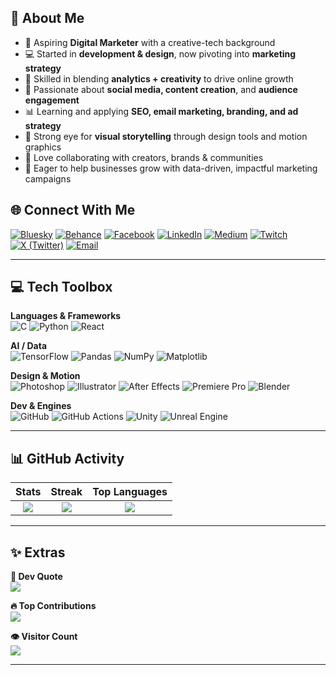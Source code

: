 

## 💼 About Me 

- 🎯 Aspiring **Digital Marketer** with a creative-tech background  
- 💻 Started in **development & design**, now pivoting into **marketing strategy**  
- 🧠 Skilled in blending **analytics + creativity** to drive online growth  
- 📱 Passionate about **social media, content creation**, and **audience engagement**  
- 📊 Learning and applying **SEO, email marketing, branding, and ad strategy**  
- 🎨 Strong eye for **visual storytelling** through design tools and motion graphics  
- 🤝 Love collaborating with creators, brands & communities  
- 🚀 Eager to help businesses grow with data-driven, impactful marketing campaigns  




## 🌐 Connect With Me

[![Bluesky](https://img.shields.io/badge/Bluesky-0285FF?style=for-the-badge&logo=bluesky&logoColor=white)](https://bsky.app/profile/senthuran-lk.bsky.social)
[![Behance](https://img.shields.io/badge/Behance-1769FF?style=for-the-badge&logo=behance&logoColor=white)](https://behance.net/SENTHURANLK)
[![Facebook](https://img.shields.io/badge/Facebook-1877F2?style=for-the-badge&logo=facebook&logoColor=white)](https://facebook.com/lksenthuran)
[![LinkedIn](https://img.shields.io/badge/LinkedIn-0077B5?style=for-the-badge&logo=linkedin&logoColor=white)](https://www.linkedin.com/in/senthuran-lk)
[![Medium](https://img.shields.io/badge/Medium-12100E?style=for-the-badge&logo=medium&logoColor=white)](https://medium.com/@@lksenthuran)
[![Twitch](https://img.shields.io/badge/Twitch-9146FF?style=for-the-badge&logo=twitch&logoColor=white)](https://twitch.tv/senthuran_lk)
[![X (Twitter)](https://img.shields.io/badge/X-black?style=for-the-badge&logo=x&logoColor=white)](https://x.com/@LKSENTHURAN)
[![Email](https://img.shields.io/badge/Email-D14836?style=for-the-badge&logo=gmail&logoColor=white)](mailto:lksenthuran333@gmail.com)

---

## 💻 Tech Toolbox

**Languages & Frameworks**  
![C](https://img.shields.io/badge/C-00599C?style=flat&logo=c&logoColor=white)
![Python](https://img.shields.io/badge/Python-3670A0?style=flat&logo=python&logoColor=ffdd54)
![React](https://img.shields.io/badge/React-20232A?style=flat&logo=react&logoColor=61DAFB)

**AI / Data**  
![TensorFlow](https://img.shields.io/badge/TensorFlow-FF6F00?style=flat&logo=tensorflow&logoColor=white)
![Pandas](https://img.shields.io/badge/Pandas-150458?style=flat&logo=pandas&logoColor=white)
![NumPy](https://img.shields.io/badge/NumPy-013243?style=flat&logo=numpy&logoColor=white)
![Matplotlib](https://img.shields.io/badge/Matplotlib-ffffff?style=flat&logo=matplotlib&logoColor=black)

**Design & Motion**  
![Photoshop](https://img.shields.io/badge/Photoshop-31A8FF?style=flat&logo=adobe%20photoshop&logoColor=white)
![Illustrator](https://img.shields.io/badge/Illustrator-FF9A00?style=flat&logo=adobe%20illustrator&logoColor=white)
![After Effects](https://img.shields.io/badge/After%20Effects-9999FF?style=flat&logo=adobe%20after%20effects&logoColor=white)
![Premiere Pro](https://img.shields.io/badge/Premiere%20Pro-9999FF?style=flat&logo=adobe%20premiere%20pro&logoColor=white)
![Blender](https://img.shields.io/badge/Blender-F5792A?style=flat&logo=blender&logoColor=white)

**Dev & Engines**  
![GitHub](https://img.shields.io/badge/GitHub-121011?style=flat&logo=github&logoColor=white)
![GitHub Actions](https://img.shields.io/badge/GitHub%20Actions-2671E5?style=flat&logo=githubactions&logoColor=white)
![Unity](https://img.shields.io/badge/Unity-000000?style=flat&logo=unity&logoColor=white)
![Unreal Engine](https://img.shields.io/badge/Unreal-313131?style=flat&logo=unrealengine&logoColor=white)

---

## 📊 GitHub Activity

| Stats | Streak | Top Languages |
|:--:|:--:|:--:|
| ![](https://github-readme-stats.vercel.app/api?username=SENTHURAN-LK&theme=dark&hide_border=false) | ![](https://nirzak-streak-stats.vercel.app/?user=SENTHURAN-LK&theme=dark&hide_border=false) | ![](https://github-readme-stats.vercel.app/api/top-langs/?username=SENTHURAN-LK&theme=dark&hide_border=false&layout=compact) |

---

## ✨ Extras

**📜 Dev Quote**  
![](https://quotes-github-readme.vercel.app/api?type=vertical&theme=radical)

**🔥 Top Contributions**  
![](https://github-contributor-stats.vercel.app/api?username=SENTHURAN-LK&limit=5&theme=dark&combine_all_yearly_contributions=true)

**👁 Visitor Count**  
[![](https://visitcount.itsvg.in/api?id=SENTHURAN-LK&icon=1&color=0)](https://visitcount.itsvg.in)

---

<!-- Designed with ❤️ using GPRM (https://gprm.itsvg.in) -->
